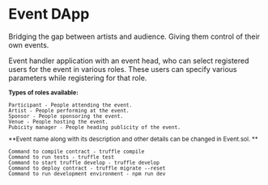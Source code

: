 # Event DApp

Bridging the gap between artists and audience. Giving them control of their own events.

Event handler application with an event head, who can select registered users for the event in various roles. These users can specify various parameters while registering for that role.


<small>
  
**Types of roles available:**
```
Participant - People attending the event.
Artist - People performing at the event.
Sponsor - People sponsoring the event.
Venue - People hosting the event.
Pubicity manager - People heading publicity of the event.
```
  
</small>

<small>
  
**Event name along with its description and other details can be changed in Event.sol. **
```
Command to compile contract - truffle compile
Command to run tests - truffle test
Command to start truffle develop - truffle develop
Command to deploy contract - truffle migrate --reset
Command to run development environment - npm run dev
```
  
</small>

